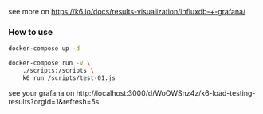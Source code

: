 see more on https://k6.io/docs/results-visualization/influxdb-+-grafana/

### How to use

```bash
docker-compose up -d

docker-compose run -v \
    ./scripts:/scripts \
    k6 run /scripts/test-01.js
```

see your grafana on http://localhost:3000/d/WoOWSnz4z/k6-load-testing-results?orgId=1&refresh=5s
